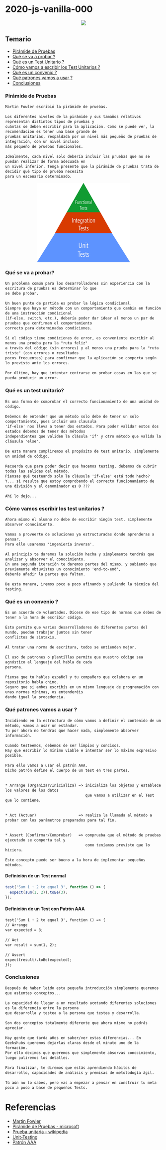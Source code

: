 # 2020-js-vanilla-000

<p align="center">
    <img src="https://github.com/GeeksHubsAcademy/hello-world/blob/master/assets/media/logo/logo.png" >	
</p>

## Temario
* [Pirámide de Pruebas](https://github.com/GeeksHubsAcademy/2020-js-vanilla-000/blob/master/README.md#pir%C3%A1mide-de-pruebas)
* [Qué se va a probar ?](https://github.com/GeeksHubsAcademy/2020-js-vanilla-000/blob/master/README.md#qu%C3%A9-se-va-a-probar)
* [Qué es un Test Unitario ?](https://github.com/GeeksHubsAcademy/2020-js-vanilla-000/blob/master/README.md#qu%C3%A9-es-un-test-unitario)
* [Cómo vamos a escribir los Test Unitarios ?](https://github.com/GeeksHubsAcademy/2020-js-vanilla-000/blob/master/README.md#c%C3%B3mo-vamos-escribir-los-test-unitarios-)
* [Qué es un convenio ?](https://github.com/GeeksHubsAcademy/2020-js-vanilla-000/blob/master/README.md#qu%C3%A9-es-un-convenio-)
* [Qué patrones vamos a usar ?](https://github.com/GeeksHubsAcademy/2020-js-vanilla-000/blob/master/README.md#qu%C3%A9-patrones-vamos-a-usar-)
* [Conclusiones](https://github.com/GeeksHubsAcademy/2020-js-vanilla-000/blob/master/README.md#conclusiones)


### Pirámide de Pruebas

```
Martin Fowler escribió la pirámide de pruebas.

Los diferentes niveles de la pirámide y sus tamaños relativos representan distintos tipos de pruebas y 
cuántas se deben escribir para la aplicación. Como se puede ver, la recomendación es tener una base grande de 
pruebas unitarias, respaldada por un nivel más pequeño de pruebas de integración, con un nivel incluso 
más pequeño de pruebas funcionales.

Idealmente, cada nivel solo debería incluir las pruebas que no se puedan realizar de forma adecuada en 
un nivel inferior. Tenga presente que la pirámide de pruebas trata de decidir qué tipo de prueba necesita
para un escenario determinado.

```

<p align="center">
    <img src="https://raw.githubusercontent.com/GeeksHubsAcademy/2020-geekshubs-media/master/image/piramide-testing.png" align="center" height="255" width="300">
</p>

### Qué se va a probar?

```
Un problema común para los desarrolladores sin experiencia con la escritura de pruebas es determinar lo que 
se debe probar.

Un buen punto de partida es probar la lógica condicional.
Siempre que haya un método con un comportamiento que cambia en función de una instrucción condicional
(if-else, switch, etc.), debería poder dar idear al menos un par de pruebas que confirmen el comportamiento
correcto para determinadas condiciones. 

Si el código tiene condiciones de error, es conveniente escribir al menos una prueba para la "ruta feliz"
a través del código (sin errores) y al menos una prueba para la "ruta triste" (con errores o resultados
pocos frecuentes) para confirmar que la aplicación se comporta según lo previsto ante los errores.

Por último, hay que intentar centrarse en probar cosas en las que se pueda producir un error.

```

### Qué es un test unitario?

```
Es una forma de comprobar el correcto funcionamiento de una unidad de código.

Debemos de entender que un método solo debe de tener un solo comportamiento, pues incluir una clausula 
'if-else' nos lleva a tener dos estados. Para poder validar estos dos estados debemos de tener dos métodos
independientes que validen la clásula 'if' y otro método que valida la cláusula 'else'.

De esta manera cumpliremos el propósito de test unitario, simplemente un unidad de código.

Recuerda que para poder decir que hacemos testing, debemos de cubrir todas las salidas del método.
Piensas qué testeando solo la cláusula 'if-else' está todo hecho?
Y... si resulta que estoy comprobando el correcto funcionamiento de una división y el denominador es 0 ???

Ahí lo dejo...

```

### Cómo vamos escribir los test unitarios ?

```
Ahora mismo el alumno no debe de escribir ningún test, simplemente absorver conocimiento.

Vamos a proveerte de soluciones ya estructuradas donde aprenderas a pensar.
Para ello usaremos 'ingeniería inversa'.

Al principio te daremos la solución hecha y simplemente tendrás que analizar y absorver el conocimiento.
En una segunda iteración te daremos partes del mismo, y sabiendo que previamente obtuvistes un conocimiento 'end-to-end',
deberás añadir la partes que falten.

De esta manera, iremos poco a poco afinando y puliendo la técnica del testing.

```

### Qué es un convenio ?
```
Es un acuerdo de voluntades. Dícese de ese tipo de normas que debes de tener a la hora de escribir código.

Esto permite que varios desarrolladores de diferentes partes del mundo, puedan trabajar juntos sin tener 
conflictos de sintaxis.

Al tratar una norma de escritura, todos se entienden mejor.

El uso de patrones o plantillas permite que nuestro código sea agnóstico al lenguaje del habla de cada
persona.

Piensa que tu hablas español y tu compañero que colabora en un repositorio habla chino.
Seguro que si ambos escribís en un mismo lenguaje de programación con unas normas mínimas, os entenderéis
dando igual la procedencia.

```

### Qué patrones vamos a usar ?

```
Incidiendo en la estructura de cómo vamos a definir el contenido de un método, vamos a usar un estándar.
Tu por ahora no tendras que hacer nada, simplemente absorver información.

Cuando testeemos, debemos de ser limpios y concisos.
Hay que escribir lo mínimo viable e intentar ser lo máximo expresivo posible.

Para ello vamos a usar el patrón AAA.
Dicho patrón define el cuerpo de un test en tres partes. 


* Arrange (Organizar/Inicializa) => inicializa los objetos y establece los valores de los datos 
                                    que vamos a utilizar en el Test que lo contiene.
                                    
                                    
* Act (Actuar)                   => realiza la llamada al método a probar con los parámetros preparados para tal fin.


* Assert (Confirmar/Comprobar)   => comprueba que el método de pruebas ejecutado se comporta tal y 
                                    como teníamos previsto que lo hiciera.
                                   
Este concepto puede ser bueno a la hora de implementar pequeños métodos.
```

#### Definición de un Test normal

```js
test('Sum 1 + 2 to equal 3', function () => {
  expect(sum(1, 2)).toBe(3);
});

```

#### Definición de un Test con Patrón AAA

```
test('Sum 1 + 2 to equal 3', function () => {
// Arrange
var expected = 3;

// Act
var result = sum(1, 2);

// Assert
expect(result).toBe(expected);
});

```

### Conclusiones
```
Después de haber leído esta pequeña introducción simplemente queremos que asientes conceptos...

La capacidad de llegar a un resultado acotando diferentes soluciones es la diferencia entre la persona
que desarrolla y testea a la persona que testea y desarrolla.

Son dos conceptos totalmente diferente que ahora mismo no podrás apreciar.

Hay gente que tarda años en saber/ver estas diferencias... En Geekshubs queremos dejarlas claras desde el minuto uno de la formación.
Por ello decimos que queremos que simplemente absorvas conocimiento, luego puliremos los detalles.

Para finalizar, te diremos que estás aprendiendo hábitos de desarrollo, capacidades de análisis y premisas de metolodogía ágil.

Tú aún no lo sabes, pero vas a empezar a pensar en construir tu meta poco a poco a base de pequeños Tests.  

```


# Referencias
  * [Martin Fowler](https://www.google.com/search?q=martin+fowler&rlz=1C1GCEU_esES890ES890&oq=martin+fowler&aqs=chrome..69i57j46j35i39l2j0l4.5068j0j4&sourceid=chrome&ie=UTF-8)
  * [Pirámide de Pruebas - microsoft](https://docs.microsoft.com/es-es/dotnet/architecture/modern-web-apps-azure/test-asp-net-core-mvc-apps)
  * [Prueba unitaria - wikipedia](https://es.wikipedia.org/wiki/Prueba_unitaria)
  * [Unit-Testing](https://less.works/less/technical-excellence/unit-testing.html)
  * [Patrón AAA](https://uniwebsidad.com/libros/tdd/capitulo-5/las-tres-partes-del-test-aaa)
